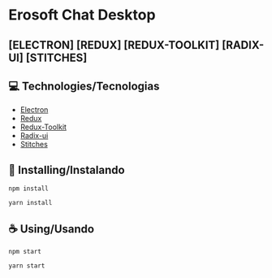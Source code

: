 # Erosoft Chat Desktop

## [ELECTRON] [REDUX] [REDUX-TOOLKIT] [RADIX-UI] [STITCHES]

## 💻 Technologies/Tecnologias

- [Electron](https://www.electronjs.org/)
- [Redux](https://redux.js.org/)
- [Redux-Toolkit](https://redux-toolkit.js.org/)
- [Radix-ui](https://www.radix-ui.com/)
- [Stitches](https://stitches.dev/)

## 🚀 Installing/Instalando

```
npm install
```

```
yarn install
```

## ☕ Using/Usando

```
npm start
```

```
yarn start
```
